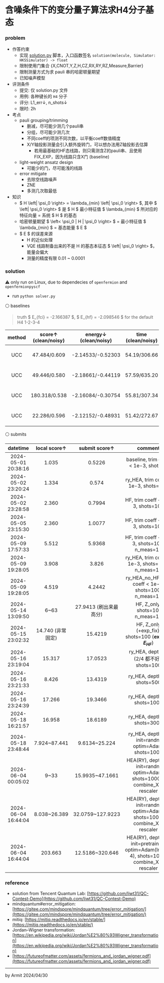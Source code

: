 # 含噪条件下的变分量子算法求H4分子基态

### problem

- 作答约束
  - 实现 [solution.py](solution.py) 脚本，入口函数签名 `solution(molecule, Simulator: HKSSimulator) -> float`
  - 限制使用门集合 {X,CNOT,Y,Z,H,CZ,RX,RY,RZ,Measure,Barrier}
  - 限制测量方式为求 pauli 串的哈密顿量期望
  - 已知噪声模型
- 评测条件
  - 提交: 仅 solution.py 文件
  - 用例: 各种键长的 `H4` 分子
  - 评分: L1_err↓, n_shots↓
  - 限时: 2h
- 考点
  - pauli grouping/trimming
    - 删减，尽可能少测几个pauli串
    - 分组，尽可能少测几次
    - 不同coeff的项测不同次数，以平衡coeff数值精度
    - X/Y轴投影测量会引入额外旋转门，可以想办法用Z轴投影去估算
      - 若用最基础的HF态线路，则只需测含Z的pauli串、且使用FIX_EXP，因为线路只含X门 (baseline)
  - light-weight ansatz design
    - 可能少的门，尽可能浅的线路
  - error mitigate
    - 去除空线路噪声
    - ZNE
    - 多测几次取最低
- 知识
  - $ H \left| \psi_0 \right> = \lambda_{min} \left| \psi_0 \right> $, 其中 $ \left| \psi_0 \right> $ 是 $ H $ 最小特征值 $ \lambda_{min} $ 所对应的特征向量 = 系统 $ H $ 的基态
  - 哈密顿量期望 $ \left< \psi_0 | H | \psi_0 \right> $ = 最小特征值 $ \lambda_{min} $ = 基态能量 $ E $
  - $ E $ 的误差来源
    - H 的近似处理
    - VQE 线路制备出来的不是 H 的基态本征态 $ \left| \psi_0 \right> $，能量会偏大
    - 测量的精度有限 0.01 ~ 0.0001

### solution

⚠ only run on Linux, due to dependecies of `openfermion` and `openfermionpyscf`

- run `python solver.py`

⚪ baselines

> truth $ E_{fci} = -2.166387 $, $ E_{hf} = -2.098546 $ for the default H4 1-2-3-4

| method | score↑ (clean/noisy) | energy↓ (clean/noisy) | time (clean/noisy) | comment |
| :-: | :-: | :-: | :-: | :-: |
| UCC |  47.484/0.609 | -2.14533/-0.52303 | 54.19/306.66 | baseline, init=zeros, shots=100 |
| UCC |  49.446/0.580 | -2.18661/-0.44119 | 57.59/635.20 | baseline, init=zeros, shots=1000 |
| UCC | 180.318/0.538 | -2.16084/-0.30754 | 55.81/307.34 | trim coeff < 1e-3 (184->180) |
| UCC |  22.286/0.596 | -2.12152/-0.48931 | 51.42/272.67 | trim coeff < 1e-2 (184->164) |

⚪ submits

| datetime | local score↑ | submit score↑ | comment |
| :-: | :-: | :-: | :-: |
| 2024-05-01 20:38:16 | 1.035 | 0.5226 | baseline, trim coeff < 1e-3, shot=30 |
| 2024-05-02 23:20:24 | 1.334 | 0.574  | ry_HEA, trim coeff < 1e-3, shots=100 |
| 2024-05-02 23:28:58 | 2.360 | 0.7994 | HF, trim coeff < 1e-3, shots=100 |
| 2024-05-05 23:15:30 | 2.360 | 1.0077 | HF, trim coeff < 1e-3, shots=100 |
| 2024-05-09 17:57:33 | 5.512 | 5.9368 | HF, trim coeff < 1e-3, shots=100, n_meas=10 |
| 2024-05-09 19:28:05 | 3.908 | 3.826  | ry_HEA, trim coeff < 1e-3, shots=100, n_meas=10 |
| 2024-05-09 19:28:05 | 4.519 | 4.2442 | ry_HEA_no_HF, trim coeff < 1e-3, shots=100, n_meas=10 |
| 2024-05-14 13:09:50 | 6~63 | 27.9413 (刷出来最高分) | HF, Z_only, shots=10, n_meas=10 |
| 2024-05-15 23:02:32 | 14.740 (非常固定) | 15.4219 | HF, Z_only (+exp_fix), shots=100 (**exactly $E_{HF}$**) |
| 2024-05-16 23:19:04 | 15.317 | 17.0523 | ry_HEA, depth=3 (2/4 都不好), shots=100 |
| 2024-05-16 23:21:33 |  8.426 | 13.4319 | ry_HEA, depth=3, shots=500 |
| 2024-05-16 23:24:39 | 17.266 | 19.3466 | ry_HEA, depth=3, shots=1000 |
| 2024-05-18 16:21:57 | 16.958 | 18.6189 | ry_HEA, depth=3, shots=3000 |
| 2024-05-18 23:48:44 | 7.924~87.441 | 9.6134~25.224 | ry_HEA, depth=3, init=randn, optim=Adam, shots=1000 |
| 2024-06-04 00:05:02 | 9~33 | 15.9935~47.1661 | HEA(RY), depth=3, init=randn, optim=Adam, shots=10000, combine_XY, rescaler |
| 2024-06-04 16:44:04 | 8.038~26.389 | 32.0759~127.9223 | HEA(RY), depth=2, init=randn, optim=Adam, shots=1000, combine_XY, rescaler |
| 2024-06-04 16:44:04 | 203.663 | 12.5186~320.646 | HEA(RY), depth=3, init=pretrained, optim=Adam(lr=1e-4), shots=1000, combine_XY, rescaler |

### reference

- solution from Tencent Quantum Lab: [https://github.com/liwt31/QC-Contest-Demo](https://github.com/liwt31/QC-Contest-Demo)
- mindquantum#error_mitigation: [https://gitee.com/mindspore/mindquantum/tree/error_mitigation/](https://gitee.com/mindspore/mindquantum/tree/error_mitigation/)
- mitiq: [https://mitiq.readthedocs.io/en/stable/](https://mitiq.readthedocs.io/en/stable/)
- Jordan–Wigner transformation: [https://en.wikipedia.org/wiki/Jordan%E2%80%93Wigner_transformation](https://en.wikipedia.org/wiki/Jordan%E2%80%93Wigner_transformation)
 - [https://futureofmatter.com/assets/fermions_and_jordan_wigner.pdf](https://futureofmatter.com/assets/fermions_and_jordan_wigner.pdf)

----
by Armit
2024/04/30
